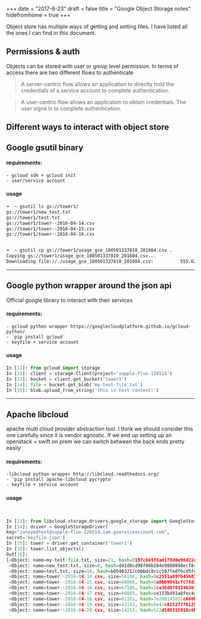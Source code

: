 +++
date = "2017-6-23"
draft = false
title = "Google Object Storage notes"
hidefromhome = true
+++

Object store has multiple ways of getting and setting files. I have listed all the ones I can find in this document.

## Permissions & auth
Objects can be stored with user or group level permission. In terms of access there are two different flows to authenticate

> A server-centric flow allows an application to directly hold the
> credentials of a service account to complete authentication.

> A user-centric flow allows an application to obtain credentials. The
> user signs in to complete authentication.

## Different ways to interact with object store
## Google gsutil binary
#### requirements:
	- gcloud sdk + gcloud init
	- user/service account

#### usage
```bash
➜  ~ gsutil ls gs://tower1/
gs://tower1/new_test.txt
gs://tower1/test.txt
gs://tower1/tower--2016-04-14.csv
gs://tower1/tower--2016-04-15.csv
gs://tower1/tower--2016-04-16.csv


➜  ~ gsutil cp gs://tower1/usage_gce_180501337810_201604.csv .
Copying gs://tower1/usage_gce_180501337810_201604.csv...
Downloading file://./usage_gce_180501337810_201604.csv:          555.62 KiB/555.62 KiB

```

----------

## Google python wrapper around the json api
Official google library to interact with their services

#### requirements:
	- gcloud python wrapper https://googlecloudplatform.github.io/gcloud-python/
	- `pip install gcloud`
	- keyfile + service account

#### usage
```python
In [11]: from gcloud import storage
In [12]: client = storage.Client(project='supple-flux-126514')
In [13]: bucket = client.get_bucket('tower1')
In [14]: file = bucket.get_blob('my-test-file.txt')
In [15]: blob.upload_from_string('this is test content!')
```

----------


## Apache libcloud
apache multi cloud provider abstraction tool. I think we should consider this one carefully since it is vendor agnostic. If we end up setting up an openstack + swift  on prem we can switch between the back ends pretty easily

#### requirements:
	-libcloud python wrapper http://libcloud.readthedocs.org/
	- `pip install apache-libcloud pycrypto`
	- keyfile + service account

#### usage
```python


In [13]: from libcloud.storage.drivers.google_storage import GoogleStorageDriver
In [14]: driver = GoogleStorageDriver(
key="zunayedtest@supple-flux-126514.iam.gserviceaccount.com",
secret='keyfile.json')
In [15]: tower = driver.get_container('tower1')
In [16]: tower.list_objects()
Out[16]:
[<Object: name=my-test-file.txt, size=21, hash=0197c049f8ad178d0e96d21d5f02454e, provider=Google Storage ...>,
 <Object: name=new_test.txt, size=0, hash=d41d8cd98f00b204e9800998ecf8427e, provider=Google Storage ...>,
 <Object: name=test.txt, size=10, hash=b05403212c66bdc8ccc597fedf6cd5fe, provider=Google Storage ...>,
 <Object: name=tower--2016-04-14.csv, size=56186, hash=0c2551a097b45b83f37083442eca32d3, provider=Google Storage ...>,
 <Object: name=tower--2016-04-15.csv, size=68060, hash=5a8bb9941cfc78d3292cc06e6cd2eff9, provider=Google Storage ...>,
 <Object: name=tower--2016-04-16.csv, size=67188, hash=2ce36d070324636f1f1b0bff7c50f4fd, provider=Google Storage ...>,
 <Object: name=tower--2016-04-17.csv, size=60865, hash=ce153b491a8fec4adbba0b35dcb7e0c8, provider=Google Storage ...>,
 <Object: name=tower--2016-04-18.csv, size=61161, hash=7e280145851c660b6e93b82ea65b5763, provider=Google Storage ...>,
 <Object: name=tower--2016-04-19.csv, size=33143, hash=5e41c61527776128c4ba95fc6579292a, provider=Google Storage ...>,
 <Object: name=tower--2016-04-20.csv, size=14253, hash=522d509315910c6b28ad2a878ec21526, provider=Google Storage ...>,

```
